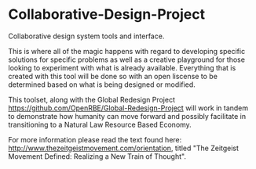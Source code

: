 Collaborative-Design-Project
============================

Collaborative design system tools and interface.

This is where all of the magic happens with regard to developing specific solutions for specific problems as well as a creative playground for those looking to experiment with what is already available. Everything that is created with this tool will be done so with an open liscense to be determined based on what is being designed or modified.

This toolset, along with the Global Redesign Project https://github.com/OpenRBE/Global-Redesign-Project will work in tandem to demonstrate how humanity can move forward and possibly facilitate in transitioning to a Natural Law Resource Based Economy.

For more information please read the text found here: http://www.thezeitgeistmovement.com/orientation, titled "The Zeitgeist Movement Defined: Realizing a New Train of Thought".
